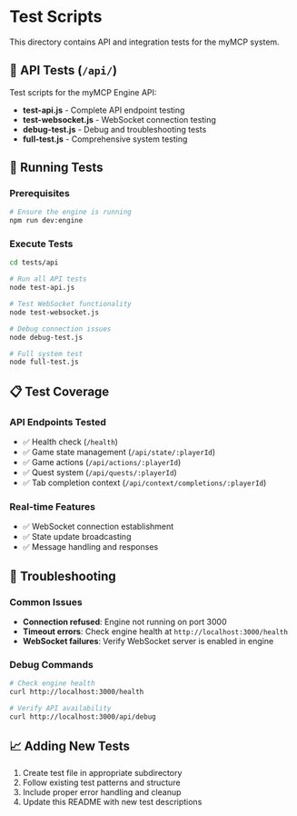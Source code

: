 # Test Scripts

This directory contains API and integration tests for the myMCP system.

## 🧪 API Tests (`/api/`)

Test scripts for the myMCP Engine API:

- **test-api.js** - Complete API endpoint testing
- **test-websocket.js** - WebSocket connection testing  
- **debug-test.js** - Debug and troubleshooting tests
- **full-test.js** - Comprehensive system testing

## 🚀 Running Tests

### Prerequisites
```bash
# Ensure the engine is running
npm run dev:engine
```

### Execute Tests
```bash
cd tests/api

# Run all API tests
node test-api.js

# Test WebSocket functionality
node test-websocket.js

# Debug connection issues
node debug-test.js

# Full system test
node full-test.js
```

## 📋 Test Coverage

### API Endpoints Tested
- ✅ Health check (`/health`)
- ✅ Game state management (`/api/state/:playerId`)
- ✅ Game actions (`/api/actions/:playerId`)
- ✅ Quest system (`/api/quests/:playerId`)
- ✅ Tab completion context (`/api/context/completions/:playerId`)

### Real-time Features
- ✅ WebSocket connection establishment
- ✅ State update broadcasting
- ✅ Message handling and responses

## 🔧 Troubleshooting

### Common Issues
- **Connection refused**: Engine not running on port 3000
- **Timeout errors**: Check engine health at `http://localhost:3000/health`
- **WebSocket failures**: Verify WebSocket server is enabled in engine

### Debug Commands
```bash
# Check engine health
curl http://localhost:3000/health

# Verify API availability
curl http://localhost:3000/api/debug
```

## 📈 Adding New Tests

1. Create test file in appropriate subdirectory
2. Follow existing test patterns and structure
3. Include proper error handling and cleanup
4. Update this README with new test descriptions
